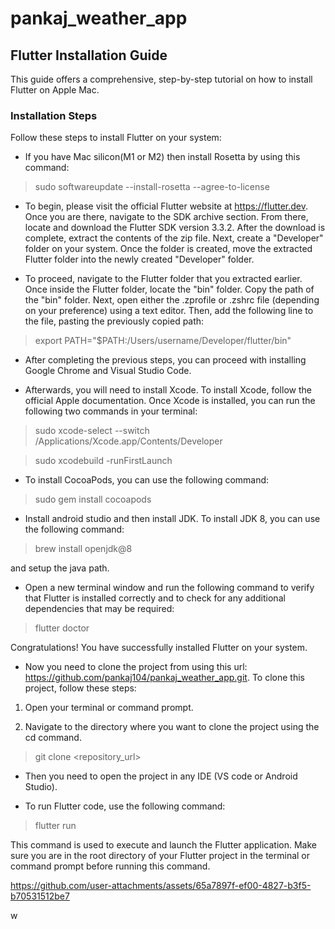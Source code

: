 # pankaj_weather_app

## Flutter Installation Guide

This guide offers a comprehensive, step-by-step tutorial on how to install Flutter on Apple Mac.

### Installation Steps

Follow these steps to install Flutter on your system:

* If you have Mac silicon(M1 or M2) then install Rosetta by using this command:

> sudo softwareupdate --install-rosetta --agree-to-license

* To begin, please visit the official Flutter website at https://flutter.dev. Once you are there, navigate to the SDK archive section. From there, locate and download the Flutter SDK version 3.3.2. After the download is complete, extract the contents of the zip file. Next, create a "Developer" folder on your system. Once the folder is created, move the extracted Flutter folder into the newly created "Developer" folder.

* To proceed, navigate to the Flutter folder that you extracted earlier. Once inside the Flutter folder, locate the "bin" folder. Copy the path of the "bin" folder. Next, open either the .zprofile or .zshrc file (depending on your preference) using a text editor. Then, add the following line to the file, pasting the previously copied path:

> export PATH="$PATH:/Users/username/Developer/flutter/bin"

* After completing the previous steps, you can proceed with installing Google Chrome and Visual Studio Code.

* Afterwards, you will need to install Xcode. To install Xcode, follow the official Apple documentation. Once Xcode is installed, you can run the following two commands in your terminal:

> sudo xcode-select --switch /Applications/Xcode.app/Contents/Developer

> sudo xcodebuild -runFirstLaunch

* To install CocoaPods, you can use the following command:

> sudo gem install cocoapods

* Install android studio and then install JDK. To install JDK 8, you can use the following command:

> brew install openjdk@8

and setup the java path.

* Open a new terminal window and run the following command to verify that Flutter is installed correctly and to check for any additional dependencies that may be required:

> flutter doctor

Congratulations! You have successfully installed Flutter on your system.

* Now you need to clone the project from using this url: https://github.com/pankaj104/pankaj_weather_app.git. To clone this project, follow these steps:

1. Open your terminal or command prompt.

2. Navigate to the directory where you want to clone the project using the cd command.

> git clone <repository_url>

* Then you need to open the project in any IDE (VS code or Android Studio).

* To run Flutter code, use the following command:

> flutter run

This command is used to execute and launch the Flutter application. Make sure you are in the root directory of your Flutter project in the terminal or command prompt before running this command.



https://github.com/user-attachments/assets/65a7897f-ef00-4827-b3f5-b70531512be7



w
